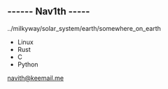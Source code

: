 ------ Nav1th -----
-------------------

../milkyway/solar_system/earth/somewhere_on_earth

  -  Linux
  -  Rust
  -  C
  -  Python
    

navith@keemail.me

